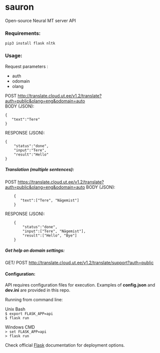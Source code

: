 # sauron
Open-source Neural MT server API

### Requirements:

`pip3 install flask nltk`

### Usage:

Request parameters :


 - auth
 - odomain
 - olang
 

POST http://translate.cloud.ut.ee/v1.2/translate?auth=public&olang=eng&odomain=auto  
BODY (JSON):

    {
       "text":"Tere"
    }


RESPONSE (JSON):

    {
        "status":"done",
        "input":"Tere",
        "result":"Hello"
    }


##### Translation (multiple sentences):

POST https://translate.cloud.ut.ee/v1.2/translate?auth=public&olang=eng&odomain=auto
BODY (JSON):

        {
           "text":["Tere", "Nägemist"]
        }


RESPONSE (JSON):

        {
            "status":"done",
            "input":["Tere", "Nägemist"],
            "result":["Hello", "Bye"]
        }


##### Get help on domain settings:  

GET/ POST http://translate.cloud.ut.ee/v1.2/translate/support?auth=public

#### Configuration:

 API requires configuration files for execution. Examples of __config.json__ and __dev.ini__ are provided in this repo.  
  
 Running from command line: 
 
 Unix Bash  
 `$ export FLASK_APP=api`  
 `$ flask run` 
 
 Windows CMD  
 `> set FLASK_APP=api`  
`> flask run`
 
Check official [Flask](https://flask.palletsprojects.com/en/1.1.x/deploying/) documentation for deployment options.
 